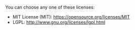 You can choose any one of these licenses:

- MIT License (MIT): https://opensource.org/licenses/MIT
- LGPL: http://www.gnu.org/licenses/lgpl.html
